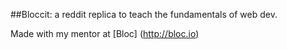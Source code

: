 ##Bloccit: a reddit replica to teach the fundamentals of web dev. 

Made with my mentor at [Bloc] (http://bloc.io)
